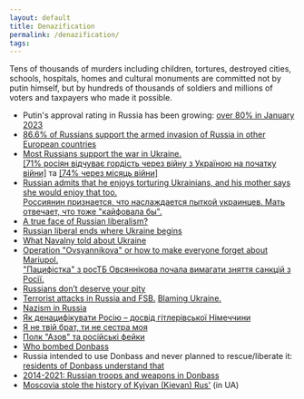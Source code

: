 ```yaml
---
layout: default
title: Denazification
permalink: /denazification/
tags: 
---
```


Tens of thousands of murders including children, tortures, destroyed cities, schools, hospitals, homes and cultural monuments are committed not by putin himself, but by hundreds of thousands of soldiers and millions of voters and taxpayers who made it possible.

- Putin's approval rating in Russia has been growing: [over 80% in January 2023](https://www.statista.com/statistics/896181/putin-approval-rating-russia/)
- [86.6% of Russians support the armed invasion of Russia in other European countries](https://activegroup.com.ua/2022/03/16/survey-says-86-6-of-russians-support-the-armed-invasion-of-russia-in-other-european-countries/)
- [Most Russians support the war in Ukraine.](https://www.atlanticcouncil.org/blogs/ukrainealert/not-just-putin-most-russians-support-the-war-in-ukraine/) <br>
  [[71% росіян відчуває гордість через війну з Україною на початку війни]](https://www.radiosvoboda.org/a/news-sotsiology-rosiyany-viyna-gordist/31757775.html) тa [[74% через місяць війни]](https://wciom.ru/analytical-reviews/analiticheskii-obzor/specialnaja-voennaja-operacija-monitoring)
- [Russian admits that he enjoys torturing Ukrainians, and his mother says she would enjoy that too.](https://www.pravda.com.ua/eng/news/2022/05/3/7343820/) <br>
  [Россиянин признается, что наслаждается пыткой украинцев. Мать отвечает, что тоже "кайфовала бы".](https://www.pravda.com.ua/rus/news/2022/05/3/7343820/)
- [A true face of Russian liberalism?](https://www.youtube.com/watch?v=MszW3b245y4)
- [Russian liberal ends where Ukraine begins](https://www.youtube.com/watch?v=zcrktBCPSYY)
- [What Navalny told about Ukraine](https://www.atlanticcouncil.org/blogs/ukrainealert/russias-navalny-protests-provoke-mixed-emotions-in-ukraine/)
- [Operation "Ovsyannikova" or how to make everyone forget about Mariupol.](https://www.pravda.com.ua/eng/columns/2022/03/15/7331479/) <br>
  ["Пацифістка" з росТБ Овсяннікова почала вимагати зняття санкцій з Росії.](https://www.unian.ua/russianworld/pacifistka-z-rostb-ovsyannikova-pochala-vimagati-znyattya-sankciy-z-rosiji-novini-rosiji-11764987.html)
- [Russians don’t deserve your pity](https://www.pravda.com.ua/eng/columns/2022/03/28/7335210/)
- [Terrorist attacks in Russia and FSB.](https://www.youtube.com/watch?v=oKcP3DffMbY) [Blaming Ukraine.](https://www.youtube.com/watch?v=NT7D-I9PcqI) 
- [Nazism in Russia](https://www.youtube.com/watch?v=42qb42EUGz8)
- [Як денацифікувати Росію – досвід гітлерівської Німеччини](https://www.pravda.com.ua/articles/2022/03/26/7334583/)
- [Я не твій брат, ти не сестра моя](https://www.instagram.com/p/CapuezBNBCW/)
- [Полк "Азов" та російські фейки](https://www.pravda.com.ua/columns/2022/05/7/7344690/)
- [Who bombed Donbass](https://www.youtube.com/watch?v=EXdK6Bz7aYw&list=WL&index=3)
- Russia intended to use Donbass and never planned to rescue/liberate it: [residents of Donbass understand that](https://www.youtube.com/watch?v=uPgjcReKfLw) 
- [2014-2021: Russian troops and weapons in Donbass](https://www.youtube.com/watch?v=lAIja2wWbrE)
- [Moscovia stole the history of Kyivan (Kievan) Rus'](https://universum.lviv.ua/journal/2011/6/dashk.htm) (in UA)
